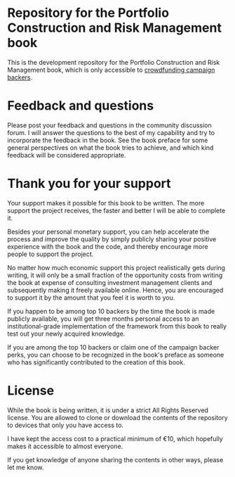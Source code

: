 # Repository for the Portfolio Construction and Risk Management book
This is the development repository for the Portfolio Construction and Risk
Management book, which is only accessible to
[crowdfunding campaign backers](https://igg.me/at/pcrm-book).

# Feedback and questions
Please post your feedback and questions in the community discussion forum. I
will answer the questions to the best of my capability and try to incorporate
the feedback in the book. See the book preface for some general perspectives
on what the book tries to achieve, and which kind feedback will be considered
appropriate.

# Thank you for your support
Your support makes it possible for this book to be written. The more support
the project receives, the faster and better I will be able to complete it.

Besides your personal monetary support, you can help accelerate the process and
improve the quality by simply publicly sharing your positive experience with the
book and the code, and thereby encourage more people to support the project.

No matter how much economic support this project realistically gets during writing,
it will only be a small fraction of the opportunity costs from writing the book at
expense of consulting investment management clients and subsequently making it
freely available online. Hence, you are encouraged to support it by the amount
that you feel it is worth to you.

If you happen to be among top 10 backers by the time the book is made publicly
available, you will get three months personal access to an institutional-grade
implementation of the framework from this book to really test out your newly
acquired knowledge.

If you are among the top 10 backers or claim one of the campaign backer perks,
you can choose to be recognized in the book's preface as someone who has
significantly contributed to the creation of this book.

# License
While the book is being written, it is under a strict All Rights Reserved
license. You are allowed to clone or download the contents of the repository
to devices that only you have access to.

I have kept the access cost to a practical minimum of €10, which hopefully
makes it accessible to almost everyone.

If you get knowledge of anyone sharing the contents in other ways, please
let me know.